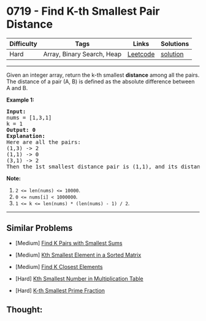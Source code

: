 # 0719 - Find K-th Smallest Pair Distance

Difficulty  | Tags | Links | Solutions
----------- | ---- | ----- | -----
Hard | Array, Binary Search, Heap | [Leetcode](https://leetcode.com/problems/find-k-th-smallest-pair-distance) | [solution](https://leetcode.com/problems/find-k-th-smallest-pair-distance/solution/)


-----------

<p>Given an integer array, return the k-th smallest <b>distance</b> among all the pairs. The distance of a pair (A, B) is defined as the absolute difference between A and B. </p>

<p><b>Example 1:</b><br />
<pre>
<b>Input:</b>
nums = [1,3,1]
k = 1
<b>Output: 0</b> 
<b>Explanation:</b>
Here are all the pairs:
(1,3) -> 2
(1,1) -> 0
(3,1) -> 2
Then the 1st smallest distance pair is (1,1), and its distance is 0.
</pre>
</p>

<p><b>Note:</b><br>
<ol>
<li><code>2 <= len(nums) <= 10000</code>.</li>
<li><code>0 <= nums[i] < 1000000</code>.</li>
<li><code>1 <= k <= len(nums) * (len(nums) - 1) / 2</code>.</li>
</ol>
</p>

-----------


## Similar Problems

- [Medium] [Find K Pairs with Smallest Sums](find-k-pairs-with-smallest-sums)

- [Medium] [Kth Smallest Element in a Sorted Matrix](kth-smallest-element-in-a-sorted-matrix)

- [Medium] [Find K Closest Elements](find-k-closest-elements)

- [Hard] [Kth Smallest Number in Multiplication Table](kth-smallest-number-in-multiplication-table)

- [Hard] [K-th Smallest Prime Fraction](k-th-smallest-prime-fraction)




## Thought:
